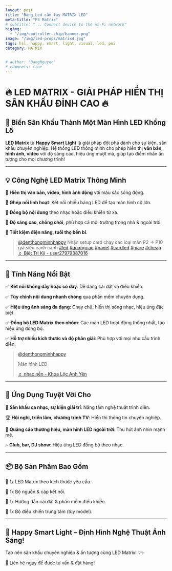 ```yaml
---
layout: post
title: "Bảng Led cầm tay MATRIX LED"
meta-title: "P3 Matrix"
# subtitle: "... Connect device to the Wi-Fi network"
bigimg:
  - "/img/controller-chip/banner.png"
image: "/img/led-props/matrix4.jpg"
tags: hsl, happy, smart, light, visual, led, poi
category: MATRIX


# author: "BangNguyen"
# comments: true
---
```

# 🔥 LED MATRIX - GIẢI PHÁP HIỂN THỊ SÂN KHẤU ĐỈNH CAO 🔥

## 🌟 Biến Sân Khấu Thành Một Màn Hình LED Khổng Lồ

**LED Matrix** từ **Happy Smart Light** là giải pháp đột phá dành cho sự kiện, sân khấu chuyên nghiệp. Hệ thống LED thông minh cho phép hiển thị **văn bản, hình ảnh, video** với độ sáng cao, hiệu ứng mượt mà, giúp tạo điểm nhấn ấn tượng cho mọi chương trình!

---

## 💡 Công Nghệ LED Matrix Thông Minh

🔹 **Hiển thị văn bản, video, hình ảnh động** với màu sắc sống động.

🔹 **Ghép nối linh hoạt**: Kết nối nhiều bảng LED để tạo màn hình cỡ lớn.

🔹 **Đồng bộ nội dung** theo nhạc hoặc điều khiển từ xa.

🔹 **Độ sáng cao, chống chói**, phù hợp cả môi trường trong nhà & ngoài trời.

🔹 **Tiết kiệm điện năng, tuổi thọ bền bỉ**.

<blockquote class="tiktok-embed" cite="https://www.tiktok.com/@denthongminhhappy/video/7453107020544183560" data-video-id="7453107020544183560" style="max-width: 605px;min-width: 325px;" > <section> <a target="_blank" title="@denthongminhhappy" href="https://www.tiktok.com/@denthongminhhappy?refer=embed">@denthongminhhappy</a> Nhận setup card chạy các loại màn P2 -&gt; P10 giá siêu cạnh canh <a title="led" target="_blank" href="https://www.tiktok.com/tag/led?refer=embed">#led</a> <a title="quangcao" target="_blank" href="https://www.tiktok.com/tag/quangcao?refer=embed">#quangcao</a> <a title="panel" target="_blank" href="https://www.tiktok.com/tag/panel?refer=embed">#panel</a> <a title="cardled" target="_blank" href="https://www.tiktok.com/tag/cardled?refer=embed">#cardled</a> <a title="giare" target="_blank" href="https://www.tiktok.com/tag/giare?refer=embed">#giare</a> <a title="cheap" target="_blank" href="https://www.tiktok.com/tag/cheap?refer=embed">#cheap</a> <a target="_blank" title="♬ Biệt Tri Kỷ - user27979387016" href="https://www.tiktok.com/music/Biệt-Tri-Kỷ-7152170645928545050?refer=embed">♬ Biệt Tri Kỷ - user27979387016</a> </section> </blockquote> <script async src="https://www.tiktok.com/embed.js"></script>

---

## 🚀 Tính Năng Nổi Bật

✅ **Kết nối không dây hoặc có dây**: Dễ dàng cài đặt và điều khiển.

✅ **Tùy chỉnh nội dung nhanh chóng** qua phần mềm chuyên dụng.

✅ **Hiệu ứng ánh sáng đa dạng**: Chạy chữ, hiển thị sóng nhạc, hiệu ứng đặc biệt.

✅ **Đồng bộ LED Matrix theo nhóm**: Các màn LED hoạt động thống nhất, tạo hiệu ứng đồng bộ.

✅ **Hỗ trợ nhiều kích thước và độ phân giải**: Phù hợp với mọi nhu cầu trình diễn.

<blockquote class="tiktok-embed" cite="https://www.tiktok.com/@denthongminhhappy/video/7477363498780085512" data-video-id="7477363498780085512" style="max-width: 605px;min-width: 325px;" > <section> <a target="_blank" title="@denthongminhhappy" href="https://www.tiktok.com/@denthongminhhappy?refer=embed">@denthongminhhappy</a> <p>Màn hình LED </p> <a target="_blank" title="♬ nhạc nền  - Khoa Lộc Anh Yên" href="https://www.tiktok.com/music/nhạc-nền-Khoa-Lộc-Anh-Yên-7461418353565125392?refer=embed">♬ nhạc nền  - Khoa Lộc Anh Yên</a> </section> </blockquote> <script async src="https://www.tiktok.com/embed.js"></script>

---

## 🎉 Ứng Dụng Tuyệt Vời Cho

🎤 **Sân khấu ca nhạc, sự kiện giải trí**: Nâng tầm nghệ thuật trình diễn.

🏆 **Hội nghị, triển lãm, chương trình TV**: Hiển thị thông tin chuyên nghiệp.

🎪 **Quảng cáo thương hiệu, màn hình LED ngoài trời**: Thu hút ánh nhìn mạnh mẽ.

🎶 **Club, bar, DJ show**: Hiệu ứng LED đồng bộ theo nhạc.

---

## 📦 Bộ Sản Phẩm Bao Gồm

🔹 1x LED Matrix theo kích thước yêu cầu.

🔹 1x Bộ nguồn & cáp kết nối.

🔹 1x Hướng dẫn cài đặt & phần mềm điều khiển.

🔹 1x Bộ điều khiển trung tâm (tùy model).

---

## 🎯 Happy Smart Light – Định Hình Nghệ Thuật Ánh Sáng!

Tạo nên sân khấu chuyên nghiệp & ấn tượng cùng LED Matrix! 💡✨

📩 Liên hệ ngay để được tư vấn & đặt hàng!

